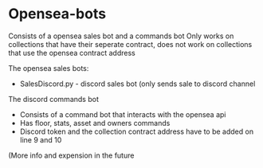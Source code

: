 # Opensea-bots

Consists of a opensea sales bot and a commands bot
Only works on collections that have their seperate contract, does not work on collections that use the opensea contract address

The opensea sales bots:
- SalesDiscord.py - discord sales bot (only sends sale to discord channel

The discord commands bot
- Consists of a command bot that interacts with the opensea api
- Has floor, stats, asset and owners commands
- Discord token and the collection contract address have to be added on line 9 and 10

(More info and expension in the future
